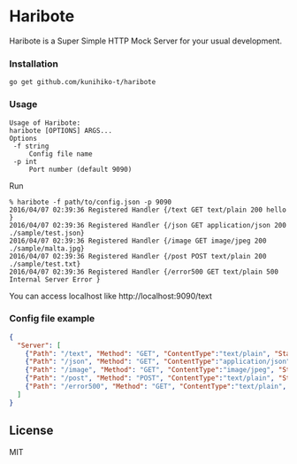 # Haribote

Haribote is a Super Simple HTTP Mock Server for your usual development.


### Installation

```
go get github.com/kunihiko-t/haribote
```

### Usage

```
Usage of Haribote:
haribote [OPTIONS] ARGS...
Options
 -f string
     Config file name
 -p int
     Port number (default 9090)
```

Run

```
% haribote -f path/to/config.json -p 9090
2016/04/07 02:39:36 Registered Handler {/text GET text/plain 200 hello }
2016/04/07 02:39:36 Registered Handler {/json GET application/json 200  ./sample/test.json}
2016/04/07 02:39:36 Registered Handler {/image GET image/jpeg 200  ./sample/malta.jpg}
2016/04/07 02:39:36 Registered Handler {/post POST text/plain 200  ./sample/test.txt}
2016/04/07 02:39:36 Registered Handler {/error500 GET text/plain 500 Internal Server Error }
```
You can access localhost like http://localhost:9090/text

### Config file example
```json
{
  "Server": [
    {"Path": "/text", "Method": "GET", "ContentType":"text/plain", "StatusCode":200, "Text": "hello"},
    {"Path": "/json", "Method": "GET", "ContentType":"application/json", "StatusCode":200, "File":"./sample/test.json"},
    {"Path": "/image", "Method": "GET", "ContentType":"image/jpeg", "StatusCode":200, "File":"./sample/malta.jpg"},
    {"Path": "/post", "Method": "POST", "ContentType":"text/plain", "StatusCode":200, "File":"./sample/test.txt"},
    {"Path": "/error500", "Method": "GET", "ContentType":"text/plain", "StatusCode":500, "Text":"Internal Server Error"}
  ]
}
```


## License
MIT
